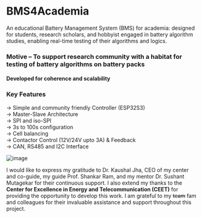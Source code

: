 # BMS4Academia

An educational Battery Management System (BMS) for academia: designed for students, research scholars, and hobbyist engaged in battery algorithm studies, enabling real-time testing of their algorithms and logics.

### Motive – To support research community with a habitat for testing of battery algorithms on battery packs

#### Developed for coherence and scalability 

### Key Features
-> Simple and community friendly Controller (ESP32S3)    
-> Master-Slave Architecture     
-> SPI and iso-SPI          
-> 3s to 100s configuration          
-> Cell balancing      
-> Contactor Control (12V/24V upto 3A) & Feedback      
-> CAN, RS485 and I2C Interface

![image](https://github.com/user-attachments/assets/fa9e911e-b131-46e5-954b-f9682564ddad)

I would like to express my gratitude to Dr. Kaushal Jha, CEO of my center and co-guide, my guide Prof. Shankar Ram, and my mentor Dr. Sushant Mutagekar for their continuous support. I also extend my thanks to the **Center for Excellence in Energy and Telecommunication (CEET)** for providing the opportunity to develop this work. I am grateful to my ~~team~~ fam and colleagues for their invaluable assistance and support throughout this project.

